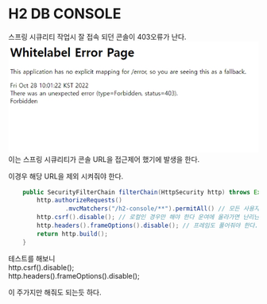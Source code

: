 # H2 DB CONSOLE

스프링 시큐리티 작업시 잘 접속 되던 콘솔이 403오류가 난다.
    ![403](../image/2022-10-28%2010%2001%2045.jpg)
이는 스프링 시큐리티가 콘솔 URL을 접근제어 했기에 발생을 한다.

이경우 해당 URL을 제외 시켜줘야 한다.

```Java
    public SecurityFilterChain filterChain(HttpSecurity http) throws Exception {
        http.authorizeRequests()
                .mvcMatchers("/h2-console/**").permitAll() // 모든 사용자 접근가능
        http.csrf().disable(); // 로컬인 경우만 해야 한다 운여에 올라가면 난리난다.
        http.headers().frameOptions().disable(); // 프레임도 풀어줘야 한다. 운영에 가면 안된다.
        return http.build();
    }
```

테스트를 해보니   
http.csrf().disable();  
http.headers().frameOptions().disable();  

이 주가지만 해줘도 되는듯 하다.

